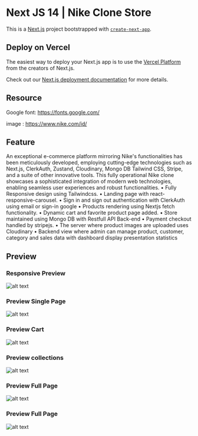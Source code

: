 # Next JS 14 | Nike Clone Store

This is a [Next.js](https://nextjs.org/) project bootstrapped with [`create-next-app`](https://github.com/vercel/next.js/tree/canary/packages/create-next-app).

## Deploy on Vercel

The easiest way to deploy your Next.js app is to use the [Vercel Platform](https://vercel.com/new?utm_medium=default-template&filter=next.js&utm_source=create-next-app&utm_campaign=create-next-app-readme) from the creators of Next.js.

Check out our [Next.js deployment documentation](https://nextjs.org/docs/deployment) for more details.

## Resource

Google font: https://fonts.google.com/

image : https://www.nike.com/id/

## Feature

An exceptional e-commerce platform mirroring Nike's functionalities has been meticulously developed, employing cutting-edge technologies such as Next.js, ClerkAuth, Zustand, Cloudinary, Mongo DB Tailwind CSS, Stripe, and a suite of other innovative tools. This fully operational Nike clone showcases a sophisticated integration of modern web technologies, enabling seamless user experiences and robust functionalities.
• Fully Responsive design using Tailwindcss.
• Landing page with react-responsive-carousel.
• Sign in and sign out authentication with ClerkAuth using email or sign-in google
• Products rendering using Nextjs fetch functionality.
• Dynamic cart and favorite product page added.
• Store maintained using Mongo DB with Restfull API Back-end
• Payment checkout handled by stripejs.
• The server where product images are uploaded uses Cloudinary
• Backend view where admin can manage product, customer, category and sales data with dashboard display presentation statistics

## Preview

### Responsive Preview

![alt text](https://github.com/muslim2210/react_clone_store/blob/master/public/preview.png?raw=true)

### Preview Single Page

![alt text](https://github.com/muslim2210/react_clone_store/blob/master/public/single-page.png?raw=true)

### Preview Cart

![alt text](https://github.com/muslim2210/react_clone_store/blob/master/public/cart.png?raw=true)

### Preview collections

![alt text](https://github.com/muslim2210/react_clone_store/blob/master/public/collections.png?raw=true)

### Preview Full Page

![alt text](https://github.com/muslim2210/react_clone_store/blob/master/public/preview-full.png?raw=true)

### Preview Full Page

![alt text](https://github.com/muslim2210/react_clone_store/blob/master/public/preview-full-2.png?raw=true)
